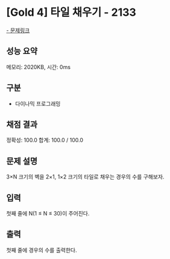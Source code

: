 # [Gold 4] 타일 채우기 - 2133

<a href="https://www.acmicpc.net/problem/2133">- 문제링크</a>

## 성능 요약

메모리: 2020KB, 시간: 0ms

## 구분

- 다이나믹 프로그래밍

## 채점 결과

정확성: 100.0
합계: 100.0 / 100.0

## 문제 설명

3×N 크기의 벽을 2×1, 1×2 크기의 타일로 채우는 경우의 수를 구해보자.

## 입력

첫째 줄에 N(1 ≤ N ≤ 30)이 주어진다.

## 출력

첫째 줄에 경우의 수를 출력한다.